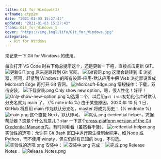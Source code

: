```yaml
---
title: Git for Windows(1)
urlname: ctpp2m
date: "2021-01-03 15:27:43"
updated: "2021-01-03 15:27:43"
trans: Git_for_Windows_1
cover: "https://img.imql.life/Git_for_Windows.jpg"
categories:
  - Git for Windows
---
```


来记录一下 Git for Windows 的使用。

<!-- more -->

每次打开 VS Code 时右下角总提示这个，还是更新一下吧，直接点击更新 GIT。
![更新GIT.png](https://img.imql.life/illustrations/fb328d651f90b0b7d5b1ed17a769ad1b.png)
原来是跳转到 Git 官网。
![Git官网.png](https://img.imql.life/illustrations/49642368a8b49a9e27a6140151119c56.png)
这里会跳转到 IE 浏览器，呵呵，赶紧到 Windows 的所有设置-应用-默认应用中把 Web 浏览器设置成 Microsoft Edge 再打开 Git 官网。
![Microsoft-Edge.png](https://img.imql.life/illustrations/ad6888a2fea387856d8baa033dc53ac7.png)
常规操作：下载，双击安装。
![下载安装.png](https://img.imql.life/illustrations/08bb2e08290e40db3eb9e69936fa637a.png)
Only show new option，嗯，很人性化！好评！
![Only-show-new-option.png](https://img.imql.life/illustrations/11235d61743499c09ee4213e948bac64.png)
勾选第二个，以后用`git init`初始化仓库时默认分支名就为 main 了。
{% note info %}
由于某些原因，2020 年 10 月 1 日，GitHub 将启用 main 作为默认分支名，master 将成为历史！
{% endnote %}
![main.png](https://img.imql.life/illustrations/fb85638f9e675246e96c768a2e0508fe.png)
这个直接 Next，默认即可。
![默认.png](https://img.imql.life/illustrations/9889adc45794ac4f9332a62f87c57626.png)
credential helper，凭据帮助器？这是个什么玩意儿？star 一下这个[cross-platform version of the Git Credential Manager](https://github.com/microsoft/Git-Credential-Manager-Core)先，有时间看看（虽然看不懂）。
![credential-helper.png](https://img.imql.life/illustrations/820471caf59fe166a007826c487eca93.png)
实验性的选项：允许在 Git Bash 窗口中运行原生控制台程序，如 Node 或 Python，而不使用 winpty，但它仍然有已知的 bug，不勾选。
![实验性的选项.png](https://img.imql.life/illustrations/a0638f800a6f973846264a1c6c3574b8.png)
安装中：
![安装中.png](https://img.imql.life/illustrations/99ff20fbaedc4a6c0c745f6b75a46b20.png)
完成：
![完成.png](https://img.imql.life/illustrations/9bca4345653a15db144629de460eb41a.png)
Release Notes：
![Release_Notes.png](https://img.imql.life/illustrations/78ac6dacbde953b924dec8b941e39491.png)
